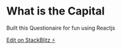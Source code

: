 # What is the Capital

Built this Questionaire for fun using Reactjs

[Edit on StackBlitz ⚡️](https://stackblitz.com/edit/react-qtrbdi)
